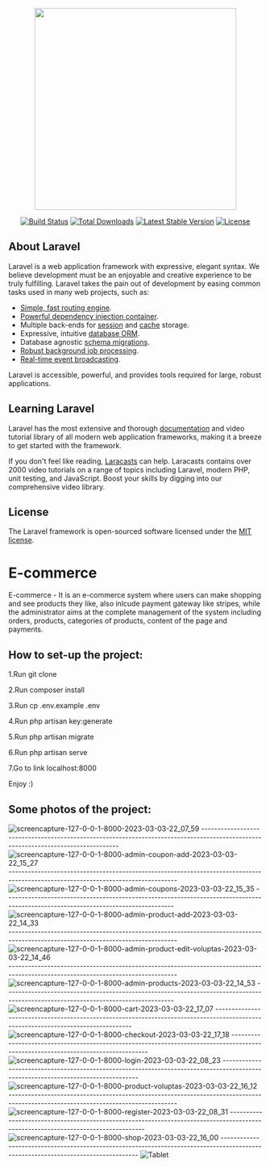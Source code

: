 <p align="center"><a href="https://laravel.com" target="_blank"><img src="https://raw.githubusercontent.com/laravel/art/master/logo-lockup/5%20SVG/2%20CMYK/1%20Full%20Color/laravel-logolockup-cmyk-red.svg" width="400"></a></p>

<p align="center">
<a href="https://travis-ci.org/laravel/framework"><img src="https://travis-ci.org/laravel/framework.svg" alt="Build Status"></a>
<a href="https://packagist.org/packages/laravel/framework"><img src="https://img.shields.io/packagist/dt/laravel/framework" alt="Total Downloads"></a>
<a href="https://packagist.org/packages/laravel/framework"><img src="https://img.shields.io/packagist/v/laravel/framework" alt="Latest Stable Version"></a>
<a href="https://packagist.org/packages/laravel/framework"><img src="https://img.shields.io/packagist/l/laravel/framework" alt="License"></a>
</p>

## About Laravel

Laravel is a web application framework with expressive, elegant syntax. We believe development must be an enjoyable and creative experience to be truly fulfilling. Laravel takes the pain out of development by easing common tasks used in many web projects, such as:

- [Simple, fast routing engine](https://laravel.com/docs/routing).
- [Powerful dependency injection container](https://laravel.com/docs/container).
- Multiple back-ends for [session](https://laravel.com/docs/session) and [cache](https://laravel.com/docs/cache) storage.
- Expressive, intuitive [database ORM](https://laravel.com/docs/eloquent).
- Database agnostic [schema migrations](https://laravel.com/docs/migrations).
- [Robust background job processing](https://laravel.com/docs/queues).
- [Real-time event broadcasting](https://laravel.com/docs/broadcasting).

Laravel is accessible, powerful, and provides tools required for large, robust applications.

## Learning Laravel

Laravel has the most extensive and thorough [documentation](https://laravel.com/docs) and video tutorial library of all modern web application frameworks, making it a breeze to get started with the framework.

If you don't feel like reading, [Laracasts](https://laracasts.com) can help. Laracasts contains over 2000 video tutorials on a range of topics including Laravel, modern PHP, unit testing, and JavaScript. Boost your skills by digging into our comprehensive video library.


## License

The Laravel framework is open-sourced software licensed under the [MIT license](https://opensource.org/licenses/MIT).
# E-commerce
E-commerce - It is an e-commerce system where users can make shopping and see products they like, also inlcude payment gateway like stripes, while the administrator aims at the complete management of the system including orders, products, categories of products, content of the page and payments.

## How to set-up the project:

1.Run git clone <githublink>
  
2.Run composer install
  
3.Run cp .env.example .env
  
4.Run php artisan key:generate
  
5.Run php artisan migrate
  
6.Run php artisan serve
  
7.Go to link localhost:8000

Enjoy :)
    
## Some photos of the project:
![screencapture-127-0-0-1-8000-2023-03-03-22_07_59](https://user-images.githubusercontent.com/78311361/224146728-a21dc5be-8b7c-4abe-a2db-9310e0c75d5b.png)
    ----------------------------------------------------------------------------------------------------------------------------------
![screencapture-127-0-0-1-8000-admin-coupon-add-2023-03-03-22_15_27](https://user-images.githubusercontent.com/78311361/224146768-93242669-0609-4205-b434-ceac53596af8.png)
       ----------------------------------------------------------------------------------------------------------------------------------
![screencapture-127-0-0-1-8000-admin-coupons-2023-03-03-22_15_35](https://user-images.githubusercontent.com/78311361/224146777-2fc36897-b3f8-4721-a54d-a001fb2bf367.png)
       ----------------------------------------------------------------------------------------------------------------------------------
![screencapture-127-0-0-1-8000-admin-product-add-2023-03-03-22_14_33](https://user-images.githubusercontent.com/78311361/224146780-450535b1-83e7-4041-a587-0f780af54df9.png)
       ----------------------------------------------------------------------------------------------------------------------------------
![screencapture-127-0-0-1-8000-admin-product-edit-voluptas-2023-03-03-22_14_46](https://user-images.githubusercontent.com/78311361/224146785-fb02540c-df22-4a7a-93de-58f46e1cda07.png)
       ----------------------------------------------------------------------------------------------------------------------------------
![screencapture-127-0-0-1-8000-admin-products-2023-03-03-22_14_53](https://user-images.githubusercontent.com/78311361/224146790-5c7b0e1e-6727-4c6a-8835-32cdb52c0874.png)
       ----------------------------------------------------------------------------------------------------------------------------------
![screencapture-127-0-0-1-8000-cart-2023-03-03-22_17_07](https://user-images.githubusercontent.com/78311361/224146795-5e919189-28b1-4d7b-b23b-acc111fdc234.png)
       ----------------------------------------------------------------------------------------------------------------------------------
![screencapture-127-0-0-1-8000-checkout-2023-03-03-22_17_18](https://user-images.githubusercontent.com/78311361/224146802-ebbed94f-cac0-4c45-80da-92f803bbd121.png)
       ----------------------------------------------------------------------------------------------------------------------------------
![screencapture-127-0-0-1-8000-login-2023-03-03-22_08_23](https://user-images.githubusercontent.com/78311361/224146806-3e7353a9-370e-4861-89f8-ec0325bdcb37.png)
       ----------------------------------------------------------------------------------------------------------------------------------
![screencapture-127-0-0-1-8000-product-voluptas-2023-03-03-22_16_12](https://user-images.githubusercontent.com/78311361/224146808-b0aa68f4-0574-48a0-b92b-925fb5b7da88.png)
       ----------------------------------------------------------------------------------------------------------------------------------
![screencapture-127-0-0-1-8000-register-2023-03-03-22_08_31](https://user-images.githubusercontent.com/78311361/224146811-d16913ba-fb55-4ec0-8538-b2413fd71f05.png)
       ----------------------------------------------------------------------------------------------------------------------------------
![screencapture-127-0-0-1-8000-shop-2023-03-03-22_16_00](https://user-images.githubusercontent.com/78311361/224146812-75b22977-5bf3-43e8-93c9-1204fd7128ab.png)
       ----------------------------------------------------------------------------------------------------------------------------------
![Tablet](https://user-images.githubusercontent.com/78311361/224146827-b0079d59-e084-4daf-a94a-33fa7bfa7294.png)
